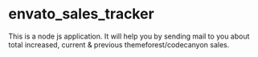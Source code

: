 # envato_sales_tracker
This is a node js application. It will help you by sending mail to you about total increased, current &amp; previous themeforest/codecanyon sales.

